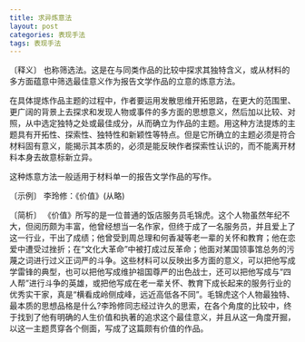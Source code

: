 ```yaml
---
title: 求异炼意法
layout: post
categories: 表现手法
tags: 表现手法
---
```


〔释义〕 也称筛选法。这是在与同类作品的比较中探求其独特含义，或从材料的多方面蕴意中筛选最佳意义作为报告文学作品的立意的炼意方法。

在具体提炼作品主题的过程中，作者要运用发散思维开拓思路，在更大的范围里、更广阔的背景上去探求和发现人物或事件的多方面的思想意义，然后加以比较、对照，从中选定独特之处或最佳成分，从而确立为作品的主题。用这种方法提炼的主题具有开拓性、探索性、独特性和新颖性等特点。但是它所确立的主题必须是符合材料固有意义，能揭示其本质的，必须是能反映作者探索性认识的，而不能离开材料本身去故意标新立异。

这种炼意方法一般适用于材料单一的报告文学作品的写作。

〔示例〕 李玲修：《价值》(从略)

〔简析〕 《价值》所写的是一位普通的饭店服务员毛锦虎。这个人物虽然年纪不大，但阅历颇为丰富，他曾经想当一名作家，但终于成了一名服务员，并且爱上了这一行业，干出了成绩；他曾受到周总理和何香凝等老一辈的关怀和教育；他在恋爱中遭受过挫折；在“文化大革命”中被打成过反革命；他面对某国领事馆总务的污蔑之词进行过义正词严的斗争。这些材料可以反映出多方面的意义，可以把他写成学雷锋的典型，也可以把他写成维护祖国尊严的出色战士，还可以把他写成与“四人帮”进行斗争的英雄，或把他写成在老一辈关怀、教育下成长起来的服务行业的优秀实干家，真是“横看成岭侧成峰，远近高低各不同”。毛锦虎这个人物最独特、最本质的思想品格是什么?李玲修同志经过许久的思索，在各个角度的比较中，终于找到了他有明确的人生价值和执著的追求这个最佳意义，并且从这一角度开掘，以这一主题贯穿各个侧面，写成了这篇颇有价值的作品。 